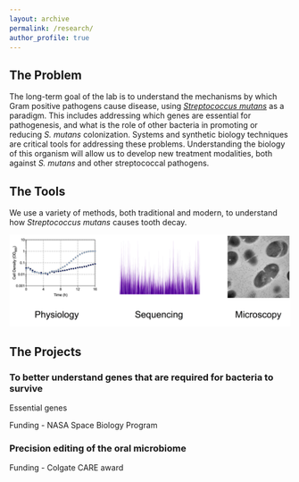 ```yaml
---
layout: archive
permalink: /research/
author_profile: true
---
```

## The Problem

The long-term goal of the lab is to understand the mechanisms by which Gram positive pathogens cause disease, using [*Streptococcus mutans*](https://en.wikipedia.org/wiki/Streptococcus_mutans) as a paradigm. This includes addressing which genes are essential for pathogenesis, and what is the role of other bacteria in promoting or reducing *S. mutans* colonization. Systems and synthetic biology techniques are critical tools for addressing these problems. Understanding the biology of this organism will allow us to develop new treatment modalities, both against *S. mutans* and other streptococcal pathogens. 

## The Tools

We use a variety of methods, both traditional and modern, to understand how *Streptococcus mutans* causes tooth decay. 

<img src='/images/Tools.png'>

## The Projects

### To better understand genes that are required for bacteria to survive

Essential genes

Funding - NASA Space Biology Program

### Precision editing of the oral microbiome

Funding - Colgate CARE award

